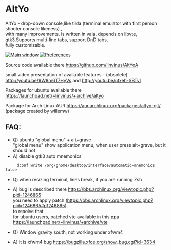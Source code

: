 AltYo
=====

AltYo - drop-down console,like tilda (terminal emulator with first person shooter console likeness) ,   
with many improvements, is written in vala, depends on libvte, gtk3.Supports multi-line tabs, support DnD tabs,   
fully customizable.

[![Main window](http://storage5.static.itmages.ru/i/13/0306/s_1362553192_8481235_e88c7350b2.png)](http://itmages.ru/image/view/926657/e88c7350)
[![Preferences](http://storage6.static.itmages.ru/i/13/0306/s_1362553212_3021546_770183e9e7.png)](http://itmages.ru/image/view/926658/770183e9)

Source code available there https://github.com/linvinus/AltYoA

small video presentation of available features - (obsolete) http://youtu.be/9W8m6T7HyVs and http://youtu.be/utxeh-SBTvI

Packages for ubuntu available there https://launchpad.net/~linvinus/+archive/altyo

Package for Arch Linux AUR https://aur.archlinux.org/packages/altyo-git/ (package created by willemw)

FAQ:
----
* Q) ubuntu "global menu" + alt+grave   
     "global menu" show application menu, when user press alt+grave, but it should not
* A) disable gtk3 auto mnemonics
```
     dconf write /org/gnome/desktop/interface/automatic-mnemonics false
```

* Q) when resizing terminal, lines break, if you are running Zsh
* A) bug is described there https://bbs.archlinux.org/viewtopic.php?pid=1246865   
     you need to apply patch (https://bbs.archlinux.org/viewtopic.php?pid=1246865#p1246865).   
     to resolve that.   
     for ubuntu users, patched vte available in this ppa https://launchpad.net/~linvinus/+archive/vte   

* Q) Window gravity south, not working under xfwm4
* A) it is xfwm4 bug https://bugzilla.xfce.org/show_bug.cgi?id=3634